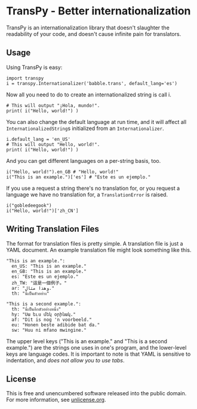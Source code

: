 TransPy - Better internationalization
=====================================

TransPy is an internationalization library that doesn't slaughter the
readability of your code, and doesn't cause infinite pain for translators.

Usage
-----

Using TransPy is easy:

	import transpy
	i = transpy.Internationalizer('babble.trans', default_lang='es')

Now all you need to do to create an internationalized string is call i.

	# This will output "¡Hola, mundo!".
	print( i("Hello, world!") )

You can also change the default language at run time, and it will affect all
`InternationalizedString`s initialized from an `Internationalizer`.

	i.default_lang = 'en_US'
	# This will output "Hello, world!".
	print( i("Hello, world!") )

And you can get different languages on a per-string basis, too.

	i("Hello, world!").en_GB # "Hello, world!"
	i("This is an example.")['es'] # "Este es un ejemplo."

If you use a request a string there's no translation for, or you request a
language we have no translation for, a `TranslationError` is raised.

	i("gobledeegook")
	i("Hello, world!")['zh_CN']

Writing Translation Files
-------------------------

The format for translation files is pretty simple. A translation file is just a
YAML document. An example translation file might look something like this.

	"This is an example.":
	  en_US: "This is an example."
	  en_GB: "This is an example."
	  es: "Este es un ejemplo."
	  zh_TW: "這是一個例子。"
	  ar: "وهذا مثال."
	  th: "นี้เป็นตัวอย่าง"

	"This is a second example.":
	  th: "นี่เป็นอีกตัวอย่างหนึ่ง"
	  hy: "Սա եւս մեկ օրինակ."
	  af: "Dit is nog 'n voorbeeld."
	  eu: "Honen beste adibide bat da."
	  sw: "Huu ni mfano mwingine."

The upper level keys ("This is an example." and "This is a second example.") are
the strings one uses in one's program, and the lower-level keys are language
codes. It is important to note is that YAML is sensitive to indentation, and
*does not allow you to use tabs*.

License
-------

This is free and unencumbered software released into the public domain. For more
information, see [unlicense.org](http://unlicense.org).
